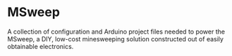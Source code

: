 # MSweep
A collection of configuration and Arduino project files needed to power the MSweep, a DIY, low-cost minesweeping solution constructed out of easily obtainable electronics.
